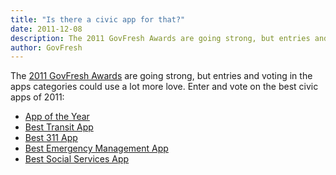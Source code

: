```yaml
---
title: "Is there a civic app for that?"
date: 2011-12-08
description: The 2011 GovFresh Awards are going strong, but entries and voting in the apps categories could use a lot more love.
author: GovFresh
---
```


The <a href="http://awards.govfresh.com/">2011 GovFresh Awards</a> are going strong, but entries and voting in the apps categories could use a lot more love. Enter and vote on the best civic apps of 2011:

<ul>
	<li><a href="http://govfresh.uservoice.com/forums/142167-2011-govfresh-awards">App of the Year</a></li>
	<li><a href="http://govfresh.uservoice.com/forums/142177-2011-govfresh-awards">Best Transit App</a></li>
	<li><a href="http://govfresh.uservoice.com/forums/142178-2011-govfresh-awards">Best 311 App</a></li>
	<li><a href="http://govfresh.uservoice.com/forums/142179-2011-govfresh-awards">Best Emergency Management App</a></li>
	<li><a href="http://govfresh.uservoice.com/forums/142180-2011-govfresh-awards">Best Social Services App</a></li>
</ul>

